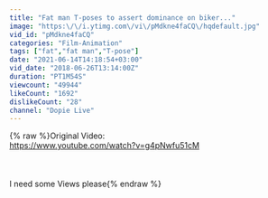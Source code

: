 ```yaml
---
title: "Fat man T-poses to assert dominance on biker..."
image: "https:\/\/i.ytimg.com\/vi\/pMdkne4faCQ\/hqdefault.jpg"
vid_id: "pMdkne4faCQ"
categories: "Film-Animation"
tags: ["fat","fat man","T-pose"]
date: "2021-06-14T14:18:54+03:00"
vid_date: "2018-06-26T13:14:00Z"
duration: "PT1M54S"
viewcount: "49944"
likeCount: "1692"
dislikeCount: "28"
channel: "Dopie Live"
---
```

{% raw %}Original Video:<br /><a rel="nofollow" target="blank" href="https://www.youtube.com/watch?v=g4pNwfu51cM">https://www.youtube.com/watch?v=g4pNwfu51cM</a><br /><br /><br /><br />I need some Views please{% endraw %}
